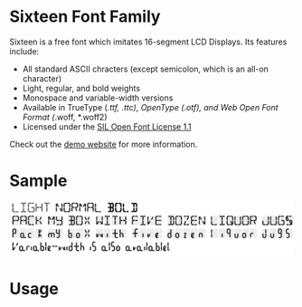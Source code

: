 # Sixteen Font Family

Sixteen is a free font which imitates 16-segment LCD Displays. Its features include:

 - All standard ASCII chracters (except semicolon, which is an all-on character)
 - Light, regular, and bold weights
 - Monospace and variable-width versions
 - Available in TrueType (*.ttf, *.ttc), OpenType (*.otf), and Web Open Font Format (*.woff, *.woff2)
 - Licensed under the [SIL Open Font License 1.1](https://scripts.sil.org/cms/scripts/page.php?site_id=nrsi&id=OFL_web)

Check out the [demo website](https://stuffjackmakes.com/fsix/) for more information.

# Sample

<p align="center">
  <img width="1024" src="./Sixteen_sample_text.png">
</p>


# Usage

